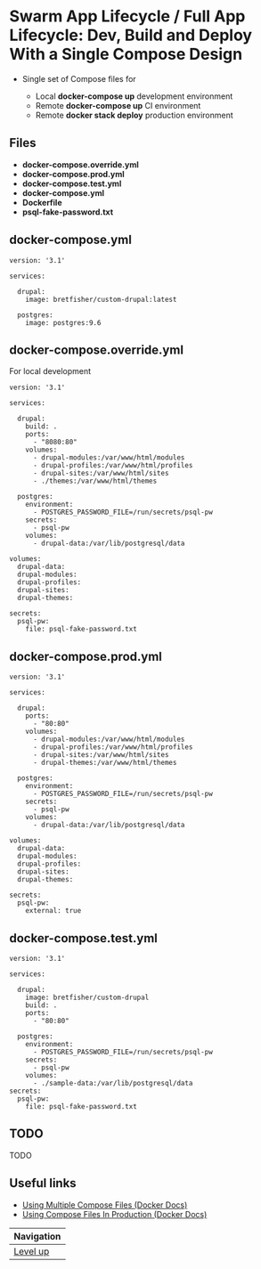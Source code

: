 # Swarm App Lifecycle / Full App Lifecycle: Dev, Build and Deploy With a Single Compose Design #

* Single set of Compose files for

    * Local **docker-compose up** development environment
    * Remote **docker-compose up** CI environment
    * Remote **docker stack deploy** production environment

## Files ##

* **docker-compose.override.yml**
* **docker-compose.prod.yml**
* **docker-compose.test.yml**
* **docker-compose.yml**
* **Dockerfile**
* **psql-fake-password.txt**

## docker-compose.yml ##

    version: '3.1'
    
    services:
    
      drupal:
        image: bretfisher/custom-drupal:latest
    
      postgres:
        image: postgres:9.6

## docker-compose.override.yml ##

For local development

    version: '3.1'
    
    services:
    
      drupal:
        build: .
        ports:
          - "8080:80"
        volumes:
          - drupal-modules:/var/www/html/modules
          - drupal-profiles:/var/www/html/profiles
          - drupal-sites:/var/www/html/sites
          - ./themes:/var/www/html/themes
     
      postgres:
        environment:
          - POSTGRES_PASSWORD_FILE=/run/secrets/psql-pw
        secrets:
          - psql-pw
        volumes:
          - drupal-data:/var/lib/postgresql/data
    
    volumes:
      drupal-data:
      drupal-modules:
      drupal-profiles:
      drupal-sites:
      drupal-themes:
    
    secrets:
      psql-pw:
        file: psql-fake-password.txt

## docker-compose.prod.yml ##

    version: '3.1'
    
    services:
    
      drupal:
        ports:
          - "80:80"
        volumes:
          - drupal-modules:/var/www/html/modules
          - drupal-profiles:/var/www/html/profiles
          - drupal-sites:/var/www/html/sites
          - drupal-themes:/var/www/html/themes
     
      postgres:
        environment:
          - POSTGRES_PASSWORD_FILE=/run/secrets/psql-pw
        secrets:
          - psql-pw
        volumes:
          - drupal-data:/var/lib/postgresql/data
    
    volumes:
      drupal-data:
      drupal-modules:
      drupal-profiles:
      drupal-sites:
      drupal-themes:
    
    secrets:
      psql-pw:
        external: true

## docker-compose.test.yml ##

    version: '3.1'
    
    services:
    
      drupal:
        image: bretfisher/custom-drupal
        build: .
        ports:
          - "80:80"
    
      postgres:
        environment:
          - POSTGRES_PASSWORD_FILE=/run/secrets/psql-pw
        secrets:
          - psql-pw
        volumes:
          - ./sample-data:/var/lib/postgresql/data
    secrets:
      psql-pw:
        file: psql-fake-password.txt

## TODO ##

TODO

## Useful links ##

* [Using Multiple Compose Files (Docker Docs)](https://docs.docker.com/compose/extends/#multiple-compose-files)
* [Using Compose Files In Production (Docker Docs)](https://docs.docker.com/compose/production/)

| Navigation               |
| ------------------------ |
| [Level up](../README.md) |
